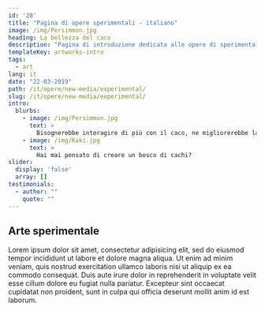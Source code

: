 ```yaml
---
id: '28'
title: "Pagina di opere sperimentali - italiano"
image: /img/Persimmon.jpg
heading: La bellezza del caco
description: "Pagina di introduzione dedicata alle opere di sperimentali"
templateKey: artworks-intro
tags:
  - art
lang: it
date: "22-03-2019"
path: /it/opere/new-media/experimental/
slug: /it/opere/new-media/experimental/
intro:
  blurbs:
    - image: /img/Persimmon.jpg
      text: >
        Bisognerebbe interagire di più con il caco, ne migliorerebbe la salute!
    - image: /img/Kaki.jpg
      text: >
        Hai mai pensato di creare un bosco di cachi?
slider:
  display: 'false'
  array: []
testimonials:
  - author: ""
    quote: ""
---
```


## Arte sperimentale

Lorem ipsum dolor sit amet, consectetur adipisicing elit, sed do eiusmod tempor incididunt ut labore et dolore magna aliqua. Ut enim ad minim veniam, quis nostrud exercitation ullamco laboris nisi ut aliquip ex ea commodo consequat. Duis aute irure dolor in reprehenderit in voluptate velit esse cillum dolore eu fugiat nulla pariatur. Excepteur sint occaecat cupidatat non proident, sunt in culpa qui officia deserunt mollit anim id est laborum.

